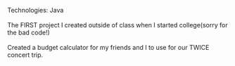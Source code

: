 Technologies: Java<br><br>
The FIRST project I created outside of class when I started college(sorry for the bad code!)<br>
<br>
Created a budget calculator for my friends and I to use for our TWICE concert trip.<br>
